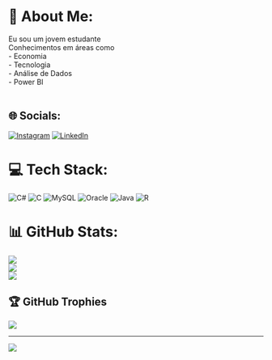 # 💫 About Me:
Eu sou um jovem estudante<br>Conhecimentos em áreas como<br>- Economia<br>- Tecnologia<br>- Análise de Dados<br>- Power BI<br><br>


## 🌐 Socials:
[![Instagram](https://img.shields.io/badge/Instagram-%23E4405F.svg?logo=Instagram&logoColor=white)](https://instagram.com/https://www.instagram.com/_.amorim06/#) [![LinkedIn](https://img.shields.io/badge/LinkedIn-%230077B5.svg?logo=linkedin&logoColor=white)](https://linkedin.com/in/https://www.linkedin.com/in/samuel-leal-amorim-28a4b22b3/overlay/about-this-profile/?lipi=urn%3Ali%3Apage%3Ad_flagship3_profile_view_base%3BZJ1%2Bnb%2BZRZSEf2NTyWx9Hw%3D%3D) 

# 💻 Tech Stack:
![C#](https://img.shields.io/badge/c%23-%23239120.svg?style=for-the-badge&logo=csharp&logoColor=white) ![C](https://img.shields.io/badge/c-%2300599C.svg?style=for-the-badge&logo=c&logoColor=white) ![MySQL](https://img.shields.io/badge/mysql-4479A1.svg?style=for-the-badge&logo=mysql&logoColor=white) ![Oracle](https://img.shields.io/badge/Oracle-F80000?style=for-the-badge&logo=oracle&logoColor=white) ![Java](https://img.shields.io/badge/java-%23ED8B00.svg?style=for-the-badge&logo=openjdk&logoColor=white) ![R](https://img.shields.io/badge/r-%23276DC3.svg?style=for-the-badge&logo=r&logoColor=white)
# 📊 GitHub Stats:
![](https://github-readme-stats.vercel.app/api?username=Amorimessi&theme=highcontrast&hide_border=false&include_all_commits=false&count_private=false)<br/>
![](https://github-readme-streak-stats.herokuapp.com/?user=Amorimessi&theme=highcontrast&hide_border=false)<br/>
![](https://github-readme-stats.vercel.app/api/top-langs/?username=Amorimessi&theme=highcontrast&hide_border=false&include_all_commits=false&count_private=false&layout=compact)

## 🏆 GitHub Trophies
![](https://github-profile-trophy.vercel.app/?username=Amorimessi&theme=radical&no-frame=false&no-bg=true&margin-w=4)

---
[![](https://visitcount.itsvg.in/api?id=Amorimessi&icon=0&color=4)](https://visitcount.itsvg.in)

<!-- Proudly created with GPRM ( https://gprm.itsvg.in ) -->
